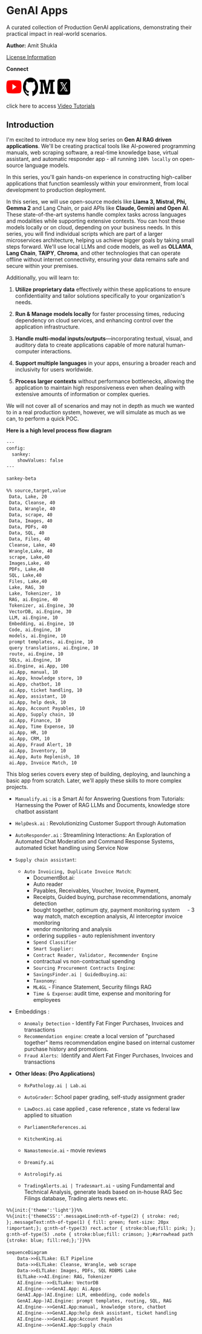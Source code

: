 # GenAI Apps

A curated collection of Production GenAI applications, demonstrating their practical impact in real-world scenarios.

**Author:** Amit Shukla

[License Information](https://github.com/AmitXShukla/GenAI/blob/master/LICENSE)

**Connect**

[<img src="https://github.com/AmitXShukla/AmitXShukla.github.io/blob/master/assets/icons/youtube.svg" width=40 height=50>](https://youtube.com/@Amit.Shukla)
[<img src="https://github.com/AmitXShukla/AmitXShukla.github.io/blob/master/assets/icons/github.svg" width=40 height=50>](https://github.com/AmitXShukla)
[<img src="https://github.com/AmitXShukla/AmitXShukla.github.io/blob/master/assets/icons/medium.svg" width=40 height=50>](https://medium.com/@Amit-Shukla)
[<img src="https://github.com/AmitXShukla/AmitXShukla.github.io/blob/master/assets/icons/twitter_1.svg" width=40 height=50>](https://x.com/@ashuklax)

click here to access [Video Tutorials](https://youtube.com/@Amit.Shukla)

## Introduction

I'm excited to introduce my new blog series on **Gen AI RAG driven applications**. We'll be creating practical tools like AI-powered programming manuals, web scraping software, a real-time knowledge base, virtual assistant, and automatic responder app - all running `100% locally` on open-source language models.

In this series, you'll gain hands-on experience in constructing high-caliber applications that function seamlessly within your environment, from local development to production deployment.

In this series, we will use open-source models like **Llama 3, Mistral, Phi, Gemma 2** and Lang Chain, or paid APIs like **Claude, Gemini and Open AI**.
These state-of-the-art systems handle complex tasks across languages and modalities while supporting extensive contexts. 
You can host these models locally or on cloud, depending on your business needs.
In this series, you will find individual scripts which are part of a larger microservices architecture, helping us achieve bigger goals by taking small steps forward. We'll use local LLMs and code models, as well as **OLLAMA**, **Lang Chain**, **TAIPY**, **Chroma**, and other technologies that can operate offline without internet connectivity, ensuring your data remains safe and secure within your premises.

Additionally, you will learn to:

1. **Utilize proprietary data** effectively within these applications to ensure confidentiality and tailor solutions specifically to your organization's needs.

2. **Run & Manage models locally** for faster processing times, reducing dependency on cloud services, and enhancing control over the application infrastructure.

3. **Handle multi-modal inputs/outputs**—incorporating textual, visual, and auditory data to create applications capable of more natural human-computer interactions.

4. **Support multiple languages** in your apps, ensuring a broader reach and inclusivity for users worldwide.

5. **Process larger contexts** without performance bottlenecks, allowing the application to maintain high responsiveness even when dealing with extensive amounts of information or complex queries.

We will not cover all of scenarios and may not in depth as much we wanted to in a real production system, however, we will simulate as much as we can, to perform a quick POC.

**Here is a high level process flow diagram**

```mermaid
---
config:
  sankey:
    showValues: false
---

sankey-beta

%% source,target,value
 Data, Lake, 20
 Data, Cleanse, 40
 Data, Wrangle, 40
 Data, scrape, 40
 Data, Images, 40
 Data, PDFs, 40
 Data, SQL, 40
 Data, Files, 40
 Cleanse, Lake, 40
 Wrangle,Lake, 40
 scrape, Lake,40
 Images,Lake, 40
 PDFs, Lake,40
 SQL, Lake,40
 Files, Lake,40
 Lake, RAG, 30
 Lake, Tokenizer, 10
 RAG, ai.Engine, 40
 Tokenizer, ai.Engine, 30
 VectorDB, ai.Engine, 30
 LLM, ai.Engine, 10
 Embedding, ai.Engine, 10
 Code, ai.Engine, 10
 models, ai.Engine, 10
 prompt templates, ai.Engine, 10
 query translations, ai.Engine, 10
 route, ai.Engine, 10
 SQLs, ai.Engine, 10
 ai.Engine, ai.App, 100
 ai.App, manual, 10
 ai.App, knowledge store, 10
 ai.App, chatbot, 10
 ai.App, ticket handling, 10
 ai.App, assistant, 10
 ai.App, help desk, 10
 ai.App, Account Payables, 10
 ai.App, Supply chain, 10
 ai.App, Finance, 10
 ai.App, Time Expense, 10
 ai.App, HR, 10
 ai.App, CRM, 10
 ai.App, Fraud Alert, 10
 ai.App, Inventory, 10
 ai.App, Auto Replenish, 10
 ai.App, Invoice Match, 10

```

This blog series covers every step of building, deploying, and launching a basic app from scratch. Later, we'll apply these skills to more complex projects.

- `Manualify.ai` : is a Smart AI for Answering Questions from Tutorials: Harnessing the Power of RAG LLMs and Documents, knowledge store chatbot assistant
- `HelpDesk.ai` : Revolutionizing Customer Support through Automation
- `AutoResponder.ai` : Streamlining Interactions: An Exploration of Automated Chat Moderation and Command Response Systems, automated ticket handling using Service Now

- `Supply chain assistant`:

    - `Auto Invoicing, Duplicate Invoice Match`: 
        - DocumentBot.ai: 
        - Auto reader
        - Payables, Receivables, Voucher, Invoice, Payment, 
        - Receipts, Guided buying, purchase recommendations, anomaly detection
        - bought together, optimum qty, payment monitoring system
        - 3 way match, match exception analysis, AI interceptor invoice monitoring
		- vendor monitoring and analysis
		- ordering supplies - auto replenishment inventory
        - `Spend Classifier`
        - `Smart Supplier:`
        - `Contract Reader, Validator, Recommender Engine`
        - contractual vs non-contractual spending
        - `Sourcing Procurement Contracts Engine`:
        - `SavingsFinder.ai | Guidedbuying.ai`:
        - `Taxonomy`:
        - `ML4GL` - Finance Statement, Security filings RAG
        - `Time & Expense`: audit time, expense and monitoring for employees

- Embeddings :
    
    - `Anomaly Detection` - Identify Fat Finger Purchases, Invoices and transactions
      
    - `Recommendation engine`: create a local version of "purchased together" items recommendation engine based on internal customer purchase history and promotions.
    
    - `Fraud Alerts`:  Identify and Alert Fat Finger Purchases, Invoices and transactions

- **Other Ideas: (Pro Applications)**

    - `RxPathology.ai | Lab.ai`
        
    - `AutoGrader`: School paper grading, self-study assignment grader
    
    - `LawDocs.ai` case applied , case reference , state vs federal law applied to situation

    - `ParliamentReferences.ai`
    - `KitchenKing.ai`
    - `Namastemovie.ai` - movie reviews
    - `Dreamify.ai`
    - `Astrologify.ai`
    - `TradingAlerts.ai | Tradesmart.ai` - using Fundamental and Technical Analysis, generate leads based on in-house RAG Sec Filings database, Trading alerts news etc.

```mermaid
%%{init:{'theme':'light'}}%%
%%{init:{'themeCSS':'.messageLine0:nth-of-type(2) { stroke: red; };.messageText:nth-of-type(1) { fill: green; font-size: 20px !important;}; g:nth-of-type(3) rect.actor { stroke:blue;fill: pink; }; g:nth-of-type(5) .note { stroke:blue;fill: crimson; };#arrowhead path {stroke: blue; fill:red;};'}}%%

sequenceDiagram
	Data->>ELTLake: ELT Pipeline
	Data->>ELTLake: Cleanse, Wrangle, web scrape
	Data->>ELTLake: Images, PDFs, SQL RDBMS Lake
	ELTLake->>AI.Engine: RAG, Tokenizer
	AI.Engine-->>ELTLake: VectorDB
	AI.Engine-->>GenAI.App: Ai.Apps
	GenAI.App-)AI.Engine: LLM, embedding, code models
	GenAI.App-)AI.Engine: prompt templates, routing, SQL, RAG
	AI.Engine-->>GenAI.App:manual, knowledge store, chatbot
	AI.Engine-->>GenAI.App:help desk assistant, ticket handling
	AI.Engine-->>GenAI.App:Account Payables
	AI.Engine-->>GenAI.App:Supply chain 
```